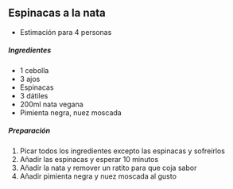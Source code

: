 ## Espinacas a la nata

* Estimación para 4 personas

##### Ingredientes

* 1 cebolla
* 3 ajos
* Espinacas
* 3 dátiles
* 200ml nata vegana
* Pimienta negra, nuez moscada

##### Preparación

1. Picar todos los ingredientes excepto las espinacas y sofreírlos
2. Añadir las espinacas y esperar 10 minutos
3. Añadir la nata y remover un ratito para que coja sabor
4. Añadir pimienta negra y nuez moscada al gusto
